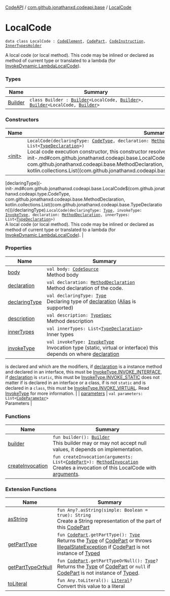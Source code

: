 [CodeAPI](../../index.md) / [com.github.jonathanxd.codeapi.base](../index.md) / [LocalCode](.)

# LocalCode

`data class LocalCode : `[`CodeElement`](../../com.github.jonathanxd.codeapi/-code-element.md)`, `[`CodePart`](../../com.github.jonathanxd.codeapi/-code-part/index.md)`, `[`CodeInstruction`](../../com.github.jonathanxd.codeapi/-code-instruction.md)`, `[`InnerTypesHolder`](../-inner-types-holder/index.md)

A local code (or local method). This code may be inlined or declared as method of current
type or translated to a lambda (for [InvokeDynamic.LambdaLocalCode](../-invoke-dynamic/-lambda-local-code/index.md)).

### Types

| Name | Summary |
|---|---|
| [Builder](-builder/index.md) | `class Builder : `[`Builder`](../../com.github.jonathanxd.codeapi.builder/-builder/index.md)`<LocalCode, `[`Builder`](-builder/index.md)`>, `[`Builder`](../-inner-types-holder/-builder/index.md)`<LocalCode, `[`Builder`](-builder/index.md)`>` |

### Constructors

| Name | Summary |
|---|---|
| [&lt;init&gt;](-init-.md) | `LocalCode(declaringType: `[`CodeType`](../../com.github.jonathanxd.codeapi.type/-code-type/index.md)`, declaration: `[`MethodDeclaration`](../-method-declaration/index.md)`, innerTypes: List<`[`TypeDeclaration`](../-type-declaration/index.md)`>)`<br>Local code execution constructor, this constructor resolves [invokeType](invoke-type.md) based on [declaration](-init-.md#com.github.jonathanxd.codeapi.base.LocalCode$<init>(com.github.jonathanxd.codeapi.type.CodeType, com.github.jonathanxd.codeapi.base.MethodDeclaration, kotlin.collections.List((com.github.jonathanxd.codeapi.base.TypeDeclaration)))/declaration) and
[declaringType](-init-.md#com.github.jonathanxd.codeapi.base.LocalCode$<init>(com.github.jonathanxd.codeapi.type.CodeType, com.github.jonathanxd.codeapi.base.MethodDeclaration, kotlin.collections.List((com.github.jonathanxd.codeapi.base.TypeDeclaration)))/declaringType).`LocalCode(declaringType: `[`Type`](http://docs.oracle.com/javase/6/docs/api/java/lang/reflect/Type.html)`, invokeType: `[`InvokeType`](../-invoke-type/index.md)`, declaration: `[`MethodDeclaration`](../-method-declaration/index.md)`, innerTypes: List<`[`TypeDeclaration`](../-type-declaration/index.md)`>)`<br>A local code (or local method). This code may be inlined or declared as method of current
type or translated to a lambda (for [InvokeDynamic.LambdaLocalCode](../-invoke-dynamic/-lambda-local-code/index.md)). |

### Properties

| Name | Summary |
|---|---|
| [body](body.md) | `val body: `[`CodeSource`](../../com.github.jonathanxd.codeapi/-code-source/index.md)<br>Method body |
| [declaration](declaration.md) | `val declaration: `[`MethodDeclaration`](../-method-declaration/index.md)<br>Method declaration of the code. |
| [declaringType](declaring-type.md) | `val declaringType: `[`Type`](http://docs.oracle.com/javase/6/docs/api/java/lang/reflect/Type.html)<br>Declaring type of [declaration](declaration.md) ([Alias](../../com.github.jonathanxd.codeapi.util/-alias/index.md) is supported) |
| [description](description.md) | `val description: `[`TypeSpec`](../-type-spec/index.md)<br>Method description |
| [innerTypes](inner-types.md) | `val innerTypes: List<`[`TypeDeclaration`](../-type-declaration/index.md)`>`<br>Inner types |
| [invokeType](invoke-type.md) | `val invokeType: `[`InvokeType`](../-invoke-type/index.md)<br>Invocation type (static, virtual or interface) this depends on where [declaration](declaration.md)
is declared and which are the modifiers, if [declaration](declaration.md) is a instance method and declared in
an interface, this must be [InvokeType.INVOKE_INTERFACE](../-invoke-type/-i-n-v-o-k-e_-i-n-t-e-r-f-a-c-e.md), if [declaration](declaration.md) is `static`, this must be
[InvokeType.INVOKE_STATIC](../-invoke-type/-i-n-v-o-k-e_-s-t-a-t-i-c.md) does not matter if is declared in an interface or a class, if is not `static`
and is declared in a `class`, this must be [InvokeType.INVOKE_VIRTUAL](../-invoke-type/-i-n-v-o-k-e_-v-i-r-t-u-a-l.md). Read [InvokeType](../-invoke-type/index.md) for more information. |
| [parameters](parameters.md) | `val parameters: List<`[`CodeParameter`](../-code-parameter/index.md)`>`<br>Parameters |

### Functions

| Name | Summary |
|---|---|
| [builder](builder.md) | `fun builder(): `[`Builder`](-builder/index.md)<br>This builder may or may not accept null values, it depends on implementation. |
| [createInvocation](create-invocation.md) | `fun createInvocation(arguments: List<`[`CodePart`](../../com.github.jonathanxd.codeapi/-code-part/index.md)`>): `[`MethodInvocation`](../-method-invocation/index.md)<br>Creates a invocation of this LocalCode with [arguments](create-invocation.md#com.github.jonathanxd.codeapi.base.LocalCode$createInvocation(kotlin.collections.List((com.github.jonathanxd.codeapi.CodePart)))/arguments). |

### Extension Functions

| Name | Summary |
|---|---|
| [asString](../../com.github.jonathanxd.codeapi.util/kotlin.-any/as-string.md) | `fun Any?.asString(simple: Boolean = true): String`<br>Create a String representation of the part of this [CodePart](../../com.github.jonathanxd.codeapi/-code-part/index.md) |
| [getPartType](../../com.github.jonathanxd.codeapi.util/get-part-type.md) | `fun `[`CodePart`](../../com.github.jonathanxd.codeapi/-code-part/index.md)`.getPartType(): `[`Type`](http://docs.oracle.com/javase/6/docs/api/java/lang/reflect/Type.html)<br>Returns the [Type](http://docs.oracle.com/javase/6/docs/api/java/lang/reflect/Type.html) of [CodePart](../../com.github.jonathanxd.codeapi/-code-part/index.md) or throws [IllegalStateException](http://docs.oracle.com/javase/6/docs/api/java/lang/IllegalStateException.html) if [CodePart](../../com.github.jonathanxd.codeapi/-code-part/index.md) is not instance of [Typed](../-typed/index.md) |
| [getPartTypeOrNull](../../com.github.jonathanxd.codeapi.util/get-part-type-or-null.md) | `fun `[`CodePart`](../../com.github.jonathanxd.codeapi/-code-part/index.md)`.getPartTypeOrNull(): `[`Type`](http://docs.oracle.com/javase/6/docs/api/java/lang/reflect/Type.html)`?`<br>Returns the [Type](http://docs.oracle.com/javase/6/docs/api/java/lang/reflect/Type.html) of [CodePart](../../com.github.jonathanxd.codeapi/-code-part/index.md) or `null` if [CodePart](../../com.github.jonathanxd.codeapi/-code-part/index.md) is not instance of [Typed](../-typed/index.md). |
| [toLiteral](../../com.github.jonathanxd.codeapi.util.conversion/kotlin.-any/to-literal.md) | `fun Any.toLiteral(): `[`Literal`](../../com.github.jonathanxd.codeapi.literal/-literal/index.md)`?`<br>Convert this value to a literal |
